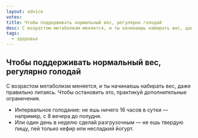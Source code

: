 ```yaml
---
layout: advice
votes:
title: Чтобы поддерживать нормальный вес, регулярно голодай
desc: С возрастом метаболизм меняется, и ты начинаешь набирать вес, даже правильно питаясь.
tags:
  - здоровье
---
```


## Чтобы поддерживать нормальный вес, регулярно голодай

С возрастом метаболизм меняется, и ты начинаешь набирать вес, даже правильно питаясь. Чтобы остановить это, практикуй дополнительные ограничения.

- Интервальное голодание: не ешь ничего 16 часов в сутки — например, с 8 вечера до полудня.
- Или один день в неделю сделай разгрузочным — не ешь твердую пищу, пей только кефир или несладкий йогурт.
